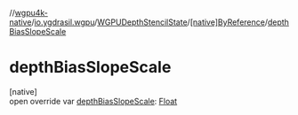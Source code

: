 //[wgpu4k-native](../../../../index.md)/[io.ygdrasil.wgpu](../../index.md)/[WGPUDepthStencilState](../index.md)/[[native]ByReference](index.md)/[depthBiasSlopeScale](depth-bias-slope-scale.md)

# depthBiasSlopeScale

[native]\
open override var [depthBiasSlopeScale](depth-bias-slope-scale.md): [Float](https://kotlinlang.org/api/core/kotlin-stdlib/kotlin/-float/index.html)